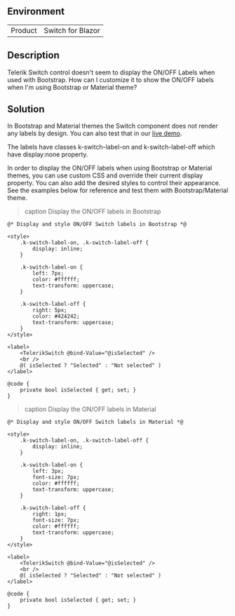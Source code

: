 
## Environment
<table>
<tbody>
<tr>
<td>Product</td>
<td>Switch for Blazor</td>
</tr>
</tbody>
</table>

## Description
Telerik Switch control doesn't seem to display the ON/OFF Labels when used with Bootstrap.
How can I customize it to show the ON/OFF labels when I'm using Bootstrap or Material theme?

## Solution
In Bootstrap and Material themes the Switch component does not render any labels by design. You can also test that in our [live demo](https://demos.telerik.com/blazor-ui/switch/labels).

The labels have classes k-switch-label-on and k-switch-label-off which have display:none property.

In order to display the ON/OFF labels when using Bootstrap or Material themes, you can use custom CSS and override their current display property. You can also add the desired styles to control their appearance. See the examples below for reference and test them with Bootstrap/Material theme.

>caption Display the ON/OFF labels in Bootstrap

````RAZOR
@* Display and style ON/OFF Switch labels in Bootstrap *@

<style>
    .k-switch-label-on, .k-switch-label-off {
        display: inline;
    }

    .k-switch-label-on {
        left: 7px;
        color: #ffffff;
        text-transform: uppercase;
    }

    .k-switch-label-off {
        right: 5px;
        color: #424242;
        text-transform: uppercase;
    }
</style>

<label>
    <TelerikSwitch @bind-Value="@isSelected" />
    <br />
    @( isSelected ? "Selected" : "Not selected" )
</label>

@code {
    private bool isSelected { get; set; }
}
````

>caption Display the ON/OFF labels in Material

````RAZOR
@* Display and style ON/OFF Switch labels in Material *@

<style>
    .k-switch-label-on, .k-switch-label-off {
        display: inline;
    }

    .k-switch-label-on {
        left: 3px;
        font-size: 7px;
        color: #ffffff;
        text-transform: uppercase;
    }

    .k-switch-label-off {
        right: 1px;
        font-size: 7px;
        color: #ffffff;
        text-transform: uppercase;
    }
</style>

<label>
    <TelerikSwitch @bind-Value="@isSelected" />
    <br />
    @( isSelected ? "Selected" : "Not selected" )
</label>

@code {
    private bool isSelected { get; set; }
}
````